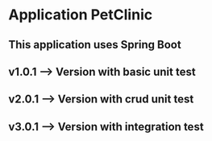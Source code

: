# Application PetClinic

## This application uses Spring Boot 

## v1.0.1 --> Version with basic unit test

## v2.0.1 --> Version with crud unit test

## v3.0.1 --> Version with integration test